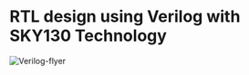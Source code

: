 # RTL design using Verilog with SKY130 Technology 
![Verilog-flyer](https://user-images.githubusercontent.com/100710081/165515835-c9e707e7-cc42-4439-8f95-81b94bb8a397.png)

